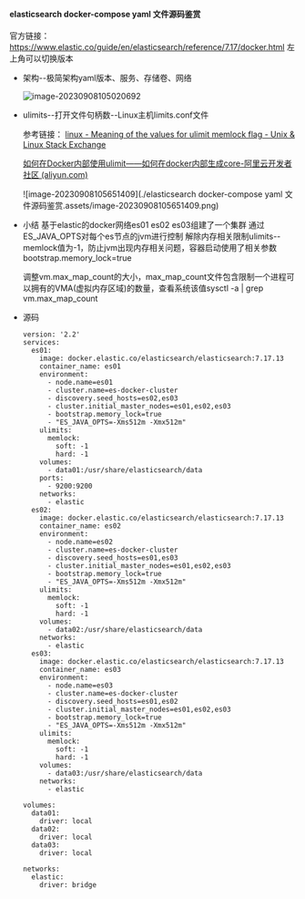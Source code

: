 #### elasticsearch docker-compose yaml 文件源码鉴赏

官方链接：https://www.elastic.co/guide/en/elasticsearch/reference/7.17/docker.html
左上角可以切换版本

* 架构--极简架构yaml版本、服务、存储卷、网络

  ![image-20230908105020692](C:\Users\shibinbin\AppData\Roaming\Typora\typora-user-images\image-20230908105020692.png) 

* ulimits--打开文件句柄数--Linux主机limits.conf文件

  参考链接：
  [linux - Meaning of the values for ulimit memlock flag - Unix & Linux Stack Exchange](https://unix.stackexchange.com/questions/449595/meaning-of-the-values-for-ulimit-memlock-flag)

  [如何在Docker内部使用ulimit——如何在docker内部生成core-阿里云开发者社区 (aliyun.com)](https://developer.aliyun.com/article/672996)

  ![image-20230908105651409](./elasticsearch docker-compose yaml 文件源码鉴赏.assets/image-20230908105651409.png)

* 小结
  基于elastic的docker网络es01 es02 es03组建了一个集群
  通过ES_JAVA_OPTS对每个es节点的jvm进行控制
  解除内存相关限制ulimits--memlock值为-1，防止jvm出现内存相关问题，容器启动使用了相关参数bootstrap.memory_lock=true

  调整vm.max_map_count的大小，max_map_count文件包含限制一个进程可以拥有的VMA(虚拟内存区域)的数量，查看系统该值sysctl -a | grep vm.max_map_count
  

* 源码

  ```
  version: '2.2'
  services:
    es01:
      image: docker.elastic.co/elasticsearch/elasticsearch:7.17.13
      container_name: es01
      environment:
        - node.name=es01
        - cluster.name=es-docker-cluster
        - discovery.seed_hosts=es02,es03
        - cluster.initial_master_nodes=es01,es02,es03
        - bootstrap.memory_lock=true
        - "ES_JAVA_OPTS=-Xms512m -Xmx512m"
      ulimits:
        memlock:
          soft: -1
          hard: -1
      volumes:
        - data01:/usr/share/elasticsearch/data
      ports:
        - 9200:9200
      networks:
        - elastic
    es02:
      image: docker.elastic.co/elasticsearch/elasticsearch:7.17.13
      container_name: es02
      environment:
        - node.name=es02
        - cluster.name=es-docker-cluster
        - discovery.seed_hosts=es01,es03
        - cluster.initial_master_nodes=es01,es02,es03
        - bootstrap.memory_lock=true
        - "ES_JAVA_OPTS=-Xms512m -Xmx512m"
      ulimits:
        memlock:
          soft: -1
          hard: -1
      volumes:
        - data02:/usr/share/elasticsearch/data
      networks:
        - elastic
    es03:
      image: docker.elastic.co/elasticsearch/elasticsearch:7.17.13
      container_name: es03
      environment:
        - node.name=es03
        - cluster.name=es-docker-cluster
        - discovery.seed_hosts=es01,es02
        - cluster.initial_master_nodes=es01,es02,es03
        - bootstrap.memory_lock=true
        - "ES_JAVA_OPTS=-Xms512m -Xmx512m"
      ulimits:
        memlock:
          soft: -1
          hard: -1
      volumes:
        - data03:/usr/share/elasticsearch/data
      networks:
        - elastic
  
  volumes:
    data01:
      driver: local
    data02:
      driver: local
    data03:
      driver: local
  
  networks:
    elastic:
      driver: bridge
  ```

  